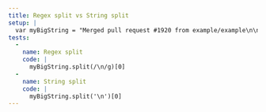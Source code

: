 ```yaml
---
title: Regex split vs String split
setup: |
  var myBigString = "Merged pull request #1920 from example/example\n\nMade some use of a JavaScript performance benchmark”;
tests:
  -
    name: Regex split
    code: |
      myBigString.split(/\n/g)[0]
  -
    name: String split
    code: |
      myBigString.split('\n')[0]
---
```


